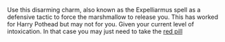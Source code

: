 Use this disarming charm, also known as the Expelliarmus spell
as a defensive tactic to force the marshmallow to release you.
This has worked for Harry Pothead but may not for you.
Given your current level of intoxication. In that case you may just need to take the [red pill](https://github.com/udacity/create-your-own-adventure/blob/master/english/red-pill/red-pill.md)
